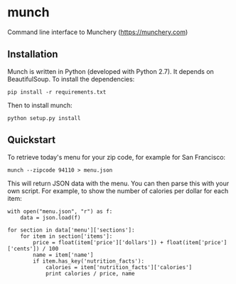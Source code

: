 # munch
Command line interface to Munchery (https://munchery.com)


## Installation

Munch is written in Python (developed with Python 2.7). It depends on BeautifulSoup. To install the dependencies:

    pip install -r requirements.txt
    
Then to install munch:

    python setup.py install


## Quickstart

To retrieve today's menu for your zip code, for example for San Francisco:

    munch --zipcode 94110 > menu.json

This will return JSON data with the menu. You can then parse this with your own script. For example, to show the number of calories per dollar for each item:

    with open("menu.json", "r") as f:
        data = json.load(f)
    
    for section in data['menu']['sections']:
        for item in section['items']:
            price = float(item['price']['dollars']) + float(item['price']['cents']) / 100
            name = item['name']
            if item.has_key('nutrition_facts'):
                calories = item['nutrition_facts']['calories']
                print calories / price, name
